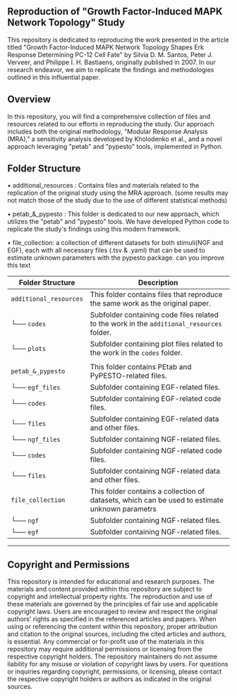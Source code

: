 ﻿Reproduction of "Growth Factor-Induced MAPK Network Topology" Study
------------------------------------------------

This repository is dedicated to reproducing the work presented
in the article titled "Growth Factor-Induced MAPK Network
Topology Shapes Erk Response Determining PC-12 Cell Fate"
by Silvia D. M. Santos, Peter J. Verveer, and Philippe
I. H. Bastiaens, originally published in 2007. In our 
research endeavor, we aim to replicate the findings 
and methodologies outlined in this influential paper.


Overview
-----------------------------------------------
In this repository, you will find a comprehensive
 collection of files and resources related to our 
efforts in reproducing the study. Our approach 
includes both the original methodology, "Modular
 Response Analysis (MRA)," a sensitivity analysis 
developed by Kholodenko et al., and a novel approach
 leveraging "petab" and "pypesto" tools, implemented in Python.


Folder Structure
------------------------------------------------
• additional_resources : Contains files and materials related to
the replication of the original study using the MRA approach.
(some results may not match those of the study due to the use of different statistical methods)



 • petab_&_pypesto : This folder is dedicated to our 
new approach, which utilizes the "petab" and "pypesto"
 tools. We have developed Python code to replicate the
 study's findings using this modern framework.

• file_collection: a collection of different datasets for both stimuli(NGF and EGF),
  each with all necessary files (.tsv & .yaml) that can be used to estimate unknown
  parameters with the pypesto package.   can you improve this text



| Folder Structure          | Description                                                                                     |
| ------------------------- | ----------------------------------------------------------------------------------------------- |
| `additional_resources`    | This folder contains files that reproduce the same work as the original paper.                 |
|   └── `codes`             | Subfolder containing code files related to the work in the `additional_resources` folder.       |
|   └── `plots`             | Subfolder containing plot files related to the work in the `codes` folder.                      |
|                           |                                                                                                  |
| `petab_&_pypesto`         | This folder contains PEtab and PyPESTO-related files.                                           |
|   └── `egf_files`         | Subfolder containing EGF-related files.                                                          |
|        └──  `codes`       | Subfolder containing EGF-related code files.                                                     |
|        └──  `files`       | Subfolder containing EGF-related data and other files.                                           |
|   └── `ngf_files`         | Subfolder containing NGF-related files.                                                          |
|       └──  `codes`        | Subfolder containing NGF-related code files.                                                     |
|       └──  `files`        | Subfolder containing NGF-related data and other files.                                           |
| `file_collection`         | This folder contains a collection of datasets, which can be used to estimate unknown parametrs    |
|    └── `ngf`              | Subfolder containing NGF-related files.                                                          |
|    └── `egf`              | Subfolder containing NGF-related files.                                                         |
--------------------------------------------------------------------------------------------------------------------------------

## Copyright and Permissions

This repository is intended for educational and research purposes. The materials and content provided within this repository are subject to copyright and intellectual property rights. The reproduction and use of these materials are governed by the principles of fair use and applicable copyright laws. Users are encouraged to review and respect the original authors' rights as specified in the referenced articles and papers. When using or referencing the content within this repository, proper attribution and citation to the original sources, including the cited articles and authors, is essential. Any commercial or for-profit use of the materials in this repository may require additional permissions or licensing from the respective copyright holders. The repository maintainers do not assume liability for any misuse or violation of copyright laws by users. For questions or inquiries regarding copyright, permissions, or licensing, please contact the respective copyright holders or authors as indicated in the original sources.



